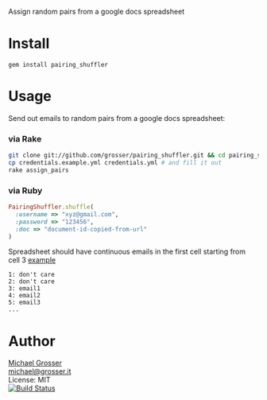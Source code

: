 Assign random pairs from a google docs spreadsheet

Install
=======

    gem install pairing_shuffler

Usage
=====

Send out emails to random pairs from a google docs spreadsheet:

### via Rake

```Bash
git clone git://github.com/grosser/pairing_shuffler.git && cd pairing_shuffler
cp credentials.example.yml credentials.yml # and fill it out
rake assign_pairs
```

### via Ruby

```Ruby
PairingShuffler.shuffle(
  :username => "xyz@gmail.com",
  :password => "123456",
  :doc => "document-id-copied-from-url"
)
```

Spreadsheet should have continuous emails in the first cell starting from cell 3 [example](https://docs.google.com/spreadsheet/ccc?key=0Aj3Q63sKeQFodHVWSGs1MjFOeFhQV0lEYnVVbUVUYXc#gid=0)
```
1: don't care
2: don't care
3: email1
4: email2
5: email3
...
```

Author
======
[Michael Grosser](http://grosser.it)<br/>
michael@grosser.it<br/>
License: MIT<br/>
[![Build Status](https://travis-ci.org/grosser/pairing_shuffler.png)](https://travis-ci.org/grosser/pairing_shuffler)
